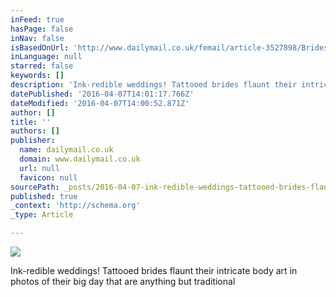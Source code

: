 ```yaml
---
inFeed: true
hasPage: false
inNav: false
isBasedOnUrl: 'http://www.dailymail.co.uk/femail/article-3527898/Brides-tattoos-rebellious-wedding-photoshoots-prove-body-art-beautiful.html?ITO=1490&ns_mchannel=rss&ns_campaign=1490'
inLanguage: null
starred: false
keywords: []
description: 'Ink-redible weddings! Tattooed brides flaunt their intricate body art in photos of their big day that are anything but traditional'
datePublished: '2016-04-07T14:01:17.766Z'
dateModified: '2016-04-07T14:00:52.871Z'
author: []
title: ''
authors: []
publisher:
  name: dailymail.co.uk
  domain: www.dailymail.co.uk
  url: null
  favicon: null
sourcePath: _posts/2016-04-07-ink-redible-weddings-tattooed-brides-flaunt-their-intricate.md
published: true
_context: 'http://schema.org'
_type: Article

---
```

![](https://the-grid-user-content.s3-us-west-2.amazonaws.com/c8da228a-9a98-433a-aaeb-2fed519b9a07.jpg)

Ink-redible weddings! Tattooed brides flaunt their intricate body art in photos of their big day that are anything but traditional